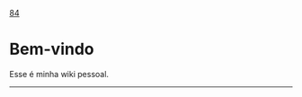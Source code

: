 [84](https://github.com/guilhermeprokisch/ideias/issues/84) 
###### 

# Bem-vindo 

Esse é minha wiki pessoal.



-------------------------------------------------------------------------------

